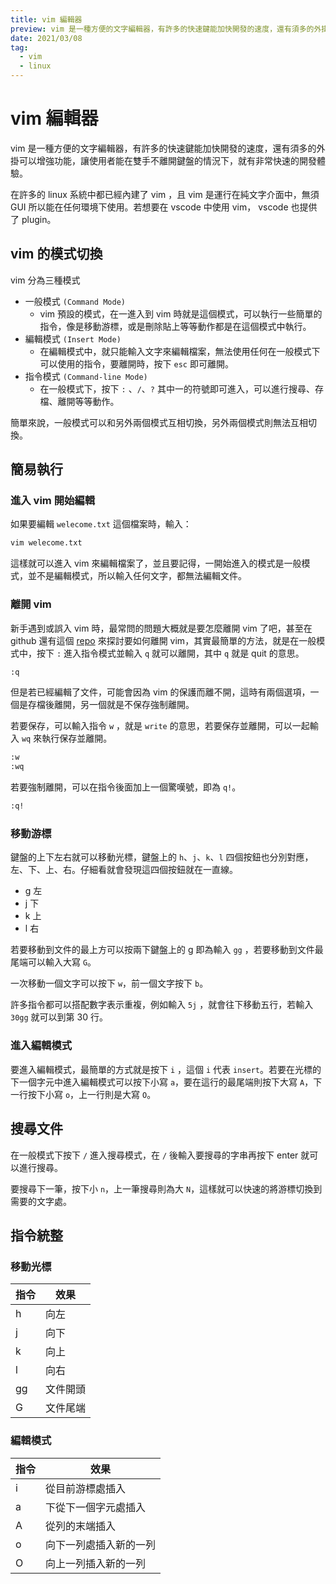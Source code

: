 ```yaml
---
title: vim 編輯器 
preview: vim 是一種方便的文字編輯器，有許多的快速鍵能加快開發的速度，還有須多的外掛可以增強功能，讓使用者能在雙手不離開鍵盤的情況下，就有非常快速的開發體驗。
date: 2021/03/08
tag: 
  - vim
  - linux
---
```


# vim 編輯器

vim 是一種方便的文字編輯器，有許多的快速鍵能加快開發的速度，還有須多的外掛可以增強功能，讓使用者能在雙手不離開鍵盤的情況下，就有非常快速的開發體驗。

在許多的 linux 系統中都已經內建了 vim ，且 vim 是運行在純文字介面中，無須 GUI 所以能在任何環境下使用。若想要在 vscode 中使用 vim， vscode 也提供了 plugin。

## vim 的模式切換

vim 分為三種模式

- 一般模式 `(Command Mode)`
  - vim 預設的模式，在一進入到 vim 時就是這個模式，可以執行一些簡單的指令，像是移動游標，或是刪除貼上等等動作都是在這個模式中執行。
- 編輯模式 `(Insert Mode)`
  - 在編輯模式中，就只能輸入文字來編輯檔案，無法使用任何在一般模式下可以使用的指令，要離開時，按下 `esc` 即可離開。
- 指令模式 `(Command-line Mode)`
  - 在一般模式下，按下 `:` 、`/`、`?` 其中一的符號即可進入，可以進行搜尋、存檔、離開等等動作。

簡單來說，一般模式可以和另外兩個模式互相切換，另外兩個模式則無法互相切換。

## 簡易執行

### 進入 vim 開始編輯

如果要編輯 `welecome.txt` 這個檔案時，輸入：

```bash
vim welecome.txt
```

這樣就可以進入 vim 來編輯檔案了，並且要記得，一開始進入的模式是一般模式，並不是編輯模式，所以輸入任何文字，都無法編輯文件。

### 離開 vim

新手遇到或誤入 vim 時，最常問的問題大概就是要怎麼離開 vim 了吧，甚至在 github 還有這個 [repo](https://github.com/hakluke/how-to-exit-vim) 來探討要如何離開 vim，其實最簡單的方法，就是在一般模式中，按下 `:` 進入指令模式並輸入 `q` 就可以離開，其中 `q` 就是 quit 的意思。

```bash
:q
```

但是若已經編輯了文件，可能會因為 vim 的保護而離不開，這時有兩個選項，一個是存檔後離開，另一個就是不保存強制離開。

若要保存，可以輸入指令 `w` ，就是 `write` 的意思，若要保存並離開，可以一起輸入 `wq` 來執行保存並離開。

```bash
:w
:wq
```

若要強制離開，可以在指令後面加上一個驚嘆號，即為 `q!`。

```bash
:q!
```

### 移動游標

鍵盤的上下左右就可以移動光標，鍵盤上的 `h`、`j`、`k`、`l` 四個按鈕也分別對應，左、下、上、右。仔細看就會發現這四個按鈕就在一直線。

- g 左
- j 下
- k 上
- l 右

若要移動到文件的最上方可以按兩下鍵盤上的 g 即為輸入 `gg` ，若要移動到文件最尾端可以輸入大寫 `G`。

一次移動一個文字可以按下 `w`，前一個文字按下 `b`。

許多指令都可以搭配數字表示重複，例如輸入 `5j` ，就會往下移動五行，若輸入 `30gg` 就可以到第 30 行。

### 進入編輯模式

要進入編輯模式，最簡單的方式就是按下 `i` ，這個 `i` 代表 `insert`。若要在光標的下一個字元中進入編輯模式可以按下小寫 `a`，要在這行的最尾端則按下大寫 `A`，下一行按下小寫 `o`，上一行則是大寫 `O`。

## 搜尋文件

在一般模式下按下 `/` 進入搜尋模式，在 `/` 後輸入要搜尋的字串再按下 enter 就可以進行搜尋。

要搜尋下一筆，按下小 `n`，上一筆搜尋則為大 `N`，這樣就可以快速的將游標切換到需要的文字處。

## 指令統整

### 移動光標

| 指令  | 效果   |
| --- | ---- |
| h   | 向左   |
| j   | 向下   |
| k   | 向上   |
| l   | 向右   |
| gg  | 文件開頭 |
| G   | 文件尾端 |

### 編輯模式

| 指令  | 效果          |
| --- | ----------- |
| i   | 從目前游標處插入    |
| a   | 下從下一個字元處插入  |
| A   | 從列的末端插入     |
| o   | 向下一列處插入新的一列 |
| O   | 向上一列插入新的一列  |
